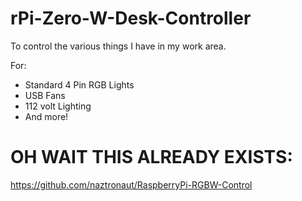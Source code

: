 # rPi-Zero-W-Desk-Controller
To control the various things I have in my work area.

For:
* Standard 4 Pin RGB Lights
* USB Fans
* 112 volt Lighting
* And more!





# OH WAIT THIS ALREADY EXISTS:
https://github.com/naztronaut/RaspberryPi-RGBW-Control
